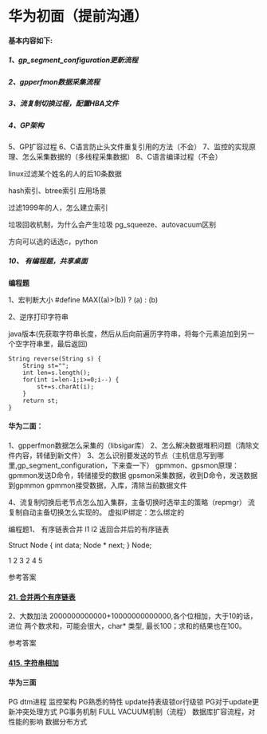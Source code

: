 # 华为初面（提前沟通）

#### 基本内容如下:

##### 1、gp_segment_configuration更新流程

##### 2、gpperfmon数据采集流程

##### 3、流复制切换过程，配置HBA文件

##### 4、GP架构
5、GP扩容过程
6、C语言防止头文件重复引用的方法（不会）
7、监控的实现原理、怎么采集数据的（多线程采集数据）
8、C语言编译过程（不会）

linux过滤某个姓名的人的后10条数据

hash索引、btree索引 应用场景

过滤1999年的人，怎么建立索引

垃圾回收机制，为什么会产生垃圾
pg_squeeze、autovacuum区别

方向可以选的话选c，python

##### 10、 有编程题，共享桌面



**编程题**

1、宏判断大小
#define MAX((a)>(b)) ? (a) : (b) 

2、逆序打印字符串

java版本(先获取字符串长度，然后从后向前遍历字符串，将每个元素追加到另一个空字符串里，最后返回)

```
String reverse(String s) {
​    String st="";
​    int len=s.length();
​    for(int i=len-1;i>=0;i--) {
​        st+=s.charAt(i);
​    }
​    return st;
}
```



#### 华为二面：

1、gpperfmon数据怎么采集的（libsigar库）
2、怎么解决数据堆积问题（清除文件内容，转储到新文件）
3、怎么识别要发送的节点（主机信息写到哪里,gp_segment_configuration，下来查一下）
gpmmon、gpsmon原理：
gpmmon发送D命令，转储接受的数据
gpsmon采集数据，收到D命令，发送数据到gpmmon
gpmmon接受数据，入库，清除当前数据文件

4、流复制切换后老节点怎么加入集群，主备切换时选举主的策略（repmgr）
流复制自动主备切换怎么实现的。
虚拟IP绑定：怎么绑定的

编程题1、
有序链表合并
l1
l2
返回合并后的有序链表

Struct Node
{
  int data;
  Node * next;
} Node;

1 2 3
2 4 5

参考答案

#### [21. 合并两个有序链表](https://leetcode-cn.com/problems/merge-two-sorted-lists/)



2、大数加法
2000000000000+10000000000000,各个位相加，大于10的话，进位
两个数求和，可能会很大，char* 类型, 最长100；求和的结果也在100。

参考答案

#### [415. 字符串相加](https://leetcode-cn.com/problems/add-strings/)





#### 华为三面

PG dtm进程
监控架构
PG熟悉的特性
update持表级锁or行级锁
PG对于update更新冲突处理方式
PG事务机制
FULL VACUUM机制（流程）
数据库扩容流程，对性能的影响
数据分布方式